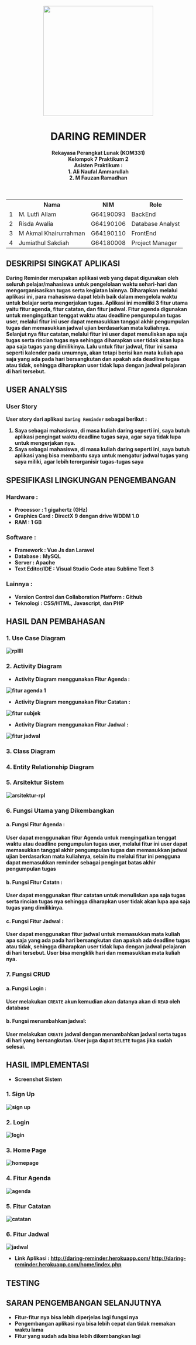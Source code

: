 <p align="center">
  <img src="https://upload.wikimedia.org/wikipedia/commons/1/15/Bogor_Agricultural_University_%28IPB%29_symbol.svg" width=300px>
</p>          
<div align="center">
  <h1>DARING REMINDER</h1>
  <b>Rekayasa Perangkat Lunak (KOM331)<br>
  Kelompok 7 Praktikum 2</br>
  <b>Asisten Praktikum : </br>
  <b> 1. Ali Naufal Ammarullah</br>
  <b>  2. M Fauzan Ramadhan</br>
  <br><br>
  <table>
    <tr>
      <th></th>
      <th>Nama</th>
      <th>NIM</th>
      <th>Role</th>
    </tr>
    <tr>
      <td>1</td>
      <td>M. Lutfi Allam</td>
      <td>G64190093</td>
      <td>BackEnd</td>
    </tr>
    <tr>
      <td>2</td>
      <td>Risda Awalia</td>
      <td>G64190106</td>
      <td>Database Analyst</td>
    </tr>
    <tr>
      <td>3</td>
      <td>M Akmal Khairurrahman</td>
      <td>G64190110</td>
      <td>FrontEnd</td>
    </tr>
    <tr>
      <td>4</td>
      <td>Jumiathul Sakdiah</td>
      <td>G64180008</td>
      <td>Project Manager</td>
    </tr>
  </table>
</div>

## DESKRIPSI SINGKAT APLIKASI
Daring Reminder merupakan aplikasi web yang dapat digunakan oleh seluruh pelajar/mahasiswa untuk pengelolaan waktu sehari-hari dan mengorganisasikan tugas serta kegiatan lainnya. Diharapkan melalui aplikasi ini, para mahasiswa dapat lebih baik dalam mengelola waktu untuk belajar serta mengerjakan tugas.
Aplikasi ini memiliki 3 fitur utama yaitu fitur agenda, fitur catatan, dan fitur jadwal. Fitur agenda digunakan untuk mengingatkan tenggat waktu atau deadline pengumpulan tugas user, melalui fitur ini user dapat memasukkan tanggal akhir pengumpulan tugas dan memasukkan jadwal ujian berdasarkan mata kuliahnya. Selanjut nya fitur catatan,melalui fitur ini user dapat menuliskan apa saja tugas serta rincian tugas nya sehingga diharapkan user tidak akan lupa apa saja tugas yang dimilikinya. Lalu untuk fitur jadwal, fitur ini sama seperti kalender pada umumnya, akan tetapi berisi kan mata kuliah apa saja yang ada pada hari bersangkutan dan apakah ada deadline tugas atau tidak, sehingga diharapkan user tidak lupa dengan jadwal pelajaran di hari tersebut.

## USER ANALYSIS
### User Story
User story dari aplikasi `Daring Reminder` sebagai berikut :
1. Saya sebagai mahasiswa, di masa kuliah daring seperti ini, saya butuh aplikasi pengingat waktu deadline tugas saya, agar saya tidak lupa untuk mengerjakan nya.
2. Saya sebagai mahasiswa, di masa kuliah daring seperti ini, saya butuh aplikasi yang bisa membantu saya untuk mengatur jadwal tugas yang saya miliki, agar lebih terorganisir tugas-tugas saya

## SPESIFIKASI LINGKUNGAN PENGEMBANGAN
### Hardware :
- Processor : 1 gigahertz (GHz)
- Graphics Card : DirectX 9 dengan drive WDDM 1.0
- RAM : 1 GB

### Software :
- Framework : Vue Js dan Laravel
- Database : MySQL
- Server : Apache
- Text Editor/IDE : Visual Studio Code atau Sublime Text 3 

### Lainnya :
- Version Control dan Collaboration Platform : Github
- Teknologi : CSS/HTML, Javascript, dan PHP

## HASIL DAN PEMBAHASAN

### 1. Use Case Diagram
![rpllll](https://user-images.githubusercontent.com/74283988/121857468-dcfa3f00-cd1f-11eb-96f5-3b0ce10f7a0a.png)

### 2. Activity Diagram
- Activity Diagram menggunakan Fitur Agenda : 

![fitur agenda 1](https://user-images.githubusercontent.com/74283988/121857667-116dfb00-cd20-11eb-96af-a607c05aba5c.png)

- Activity Diagram menggunakan Fitur Catatan : 

![fitur subjek](https://user-images.githubusercontent.com/74283988/121857715-1cc12680-cd20-11eb-826b-cc07255c8bc9.png)

- Activity Diagram menggunakan Fitur Jadwal : 

![fitur jadwal](https://user-images.githubusercontent.com/74283988/121857780-277bbb80-cd20-11eb-9d01-3ab8f55ebb59.png)

### 3. Class Diagram

### 4. Entity Relationship Diagram

### 5. Arsitektur Sistem
![arsitektur-rpl](https://user-images.githubusercontent.com/74283988/121891705-00d07b80-cd46-11eb-963d-1aaafb1a0036.png)

### 6. Fungsi Utama yang Dikembangkan
#### a. Fungsi Fitur Agenda :

User dapat menggunakan fitur Agenda untuk mengingatkan tenggat waktu atau deadline pengumpulan tugas user, melalui fitur ini user dapat memasukkan tanggal akhir pengumpulan tugas dan memasukkan jadwal ujian berdasarkan mata kuliahnya, selain itu melalui fitur ini pengguna dapat memasukkan reminder sebagai pengingat batas akhir pengumpulan tugas

#### b. Fungsi Fitur Catatn :

User dapat menggunakan fitur catatan untuk menuliskan apa saja tugas serta rincian tugas nya sehingga diharapkan user tidak akan lupa apa saja tugas yang dimilikinya.

#### c. Fungsi Fitur Jadwal :

User dapat menggunakan fitur jadwal untuk memasukkan mata kuliah apa saja yang ada pada hari bersangkutan dan apakah ada deadline tugas atau tidak, sehingga diharapkan user tidak lupa dengan jadwal pelajaran di hari tersebut. User bisa mengklik hari dan memasukkan mata kuliah nya.

### 7. Fungsi CRUD
#### a. Fungsi Login :
User melakukan `CREATE` akun kemudian akan datanya akan di `READ` oleh database

#### b. Fungsi menambahkan jadwal:
User melakukan `CREATE` jadwal dengan menambahkan jadwal serta tugas di hari yang bersangkutan. User juga dapat `DELETE` tugas jika sudah selesai.

## HASIL IMPLEMENTASI
- Screenshot Sistem
### 1. Sign Up
![sign up](https://user-images.githubusercontent.com/74283988/121991772-8b5abe80-cdca-11eb-8eff-5130e7ed2638.PNG)
### 2. Login
![login](https://user-images.githubusercontent.com/74283988/121991784-91e93600-cdca-11eb-9608-5f823e2e96a1.PNG)
### 3. Home Page
![homepage](https://user-images.githubusercontent.com/74283988/121991802-97468080-cdca-11eb-99fd-9e168b7b5509.PNG)
### 4. Fitur Agenda
![agenda](https://user-images.githubusercontent.com/74283988/121991886-b513e580-cdca-11eb-88a0-538d1e03114f.PNG)
### 5. Fitur Catatan
![catatan](https://user-images.githubusercontent.com/74283988/121991898-be04b700-cdca-11eb-88b6-dbdc0f8eed5f.PNG)
### 6. Fitur Jadwal
![jadwal](https://user-images.githubusercontent.com/74283988/121991904-c3620180-cdca-11eb-92eb-7c5f19e9447c.PNG)

- Link Aplikasi :
http://daring-reminder.herokuapp.com/
http://daring-reminder.herokuapp.com/home/index.php
## TESTING 

## SARAN PENGEMBANGAN SELANJUTNYA
- Fitur-fitur nya bisa lebih diperjelas lagi fungsi nya
- Pengembangan aplikasi nya bisa lebih cepat dan tidak memakan waktu lama
- Fitur yang sudah ada bisa lebih dikembangkan lagi

